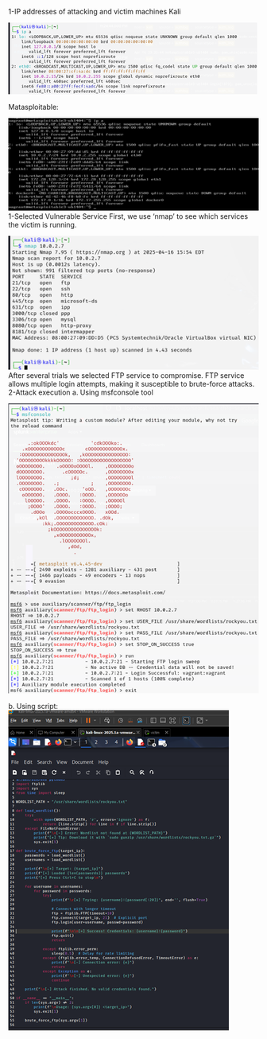 
1-IP addresses of attacking and victim machines
Kali

![My Diagram](image/Picture1.png)

Matasploitable:
 
 
 ![My Diagram](image/Picture2.png)
1-Selected Vulnerable Service
First, we use ‘nmap’ to see which services the victim is running.
 
 
 ![My Diagram](image/Picture3.png)
After several trials we selected FTP service to compromise. FTP service allows multiple login attempts, making it susceptible to brute-force attacks.
2-Attack execution
a.	Using msfconsole tool


![My Diagram](image/Picture4.png)






b.	Using script:
![My Diagram](image/Picture5.png)
 

 

